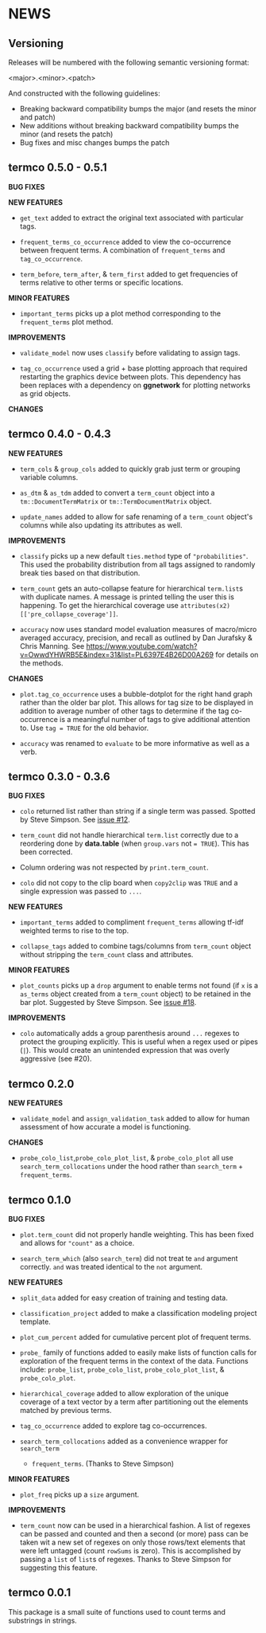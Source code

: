 NEWS
====

Versioning
----------

Releases will be numbered with the following semantic versioning format:

&lt;major&gt;.&lt;minor&gt;.&lt;patch&gt;

And constructed with the following guidelines:

* Breaking backward compatibility bumps the major (and resets the minor
  and patch)
* New additions without breaking backward compatibility bumps the minor
  (and resets the patch)
* Bug fixes and misc changes bumps the patch



termco 0.5.0 - 0.5.1
----------------------------------------------------------------

**BUG FIXES**

**NEW FEATURES**

* `get_text` added to extract the original text associated with particular tags.

* `frequent_terms_co_occurrence` added to view the co-occurrence between frequent
  terms.  A combination of `frequent_terms` and `tag_co_occurrence`.

* `term_before`, `term_after`, & `term_first` added to get frequencies of terms
  relative to other terms or specific locations.

**MINOR FEATURES**

* `important_terms` picks up a plot method corresponding to the `frequent_terms`
  plot method.

**IMPROVEMENTS**

* `validate_model` now uses `classify` before validating to assign tags.

* `tag_co_occurrence` used a grid + base plotting approach that required
  restarting the graphics device between plots.  This dependency has been
  replaces with a dependency on **ggnetwork** for plotting networks as grid
  objects.

**CHANGES**



termco 0.4.0 - 0.4.3
----------------------------------------------------------------

**NEW FEATURES**

* `term_cols` & `group_cols` added to quickly grab just term or grouping
  variable columns.

* `as_dtm` & `as_tdm` added to convert a `term_count` object into a
  `tm::DocumentTermMatrix` or `tm::TermDocumentMatrix` object.

* `update_names` added to allow for safe renaming of a `term_count` object's
  columns while also updating its attributes as well.

**IMPROVEMENTS**

* `classify` picks up a new default `ties.method` type of `"probabilities"`.
  This used the probability distribution from all tags assigned to randomly
  break ties based on that distribution.

* `term_count` gets an auto-collapse feature for hierarchical `term.list`s with
  duplicate names.  A message is printed telling the user this is happening.  To
  get the hierarchical coverage use `attributes(x2)[['pre_collapse_coverage']]`.

* `accuracy` now uses standard model evaluation measures of macro/micro averaged
  accuracy, precision, and recall as outlined by Dan Jurafsky & Chris Manning.
  See https://www.youtube.com/watch?v=OwwdYHWRB5E&index=31&list=PL6397E4B26D00A269
  for details on the methods.

**CHANGES**

* `plot.tag_co_occurrence` uses a bubble-dotplot for the right hand graph rather
  than the older bar plot.  This allows for tag size to be displayed in addition
  to average number of other tags to determine if the tag co-occurrence is a
  meaningful number of tags to give additional attention to.  Use `tag = TRUE`
  for the old behavior.

* `accuracy` was renamed to `evaluate` to be more informative as well as a verb.



termco 0.3.0 - 0.3.6
----------------------------------------------------------------

**BUG FIXES**

* `colo` returned list rather than string if a single term was passed.  Spotted
  by Steve Simpson.  See <a href="https://github.com/trinker/termco/issues/12">issue #12</a>.

* `term_count` did not handle hierarchical `term.list` correctly due to a
  reordering done by **data.table** (when `group.vars` not `= TRUE`).  This
  has been corrected.

* Column ordering was not respected by `print.term_count`.

* `colo` did not copy to the clip board when `copy2clip` was `TRUE` and a single
  expression was passed to `...`.

**NEW FEATURES**

* `important_terms` added to compliment `frequent_terms` allowing tf-idf
  weighted terms to rise to the top.

* `collapse_tags` added to combine tags/columns from `term_count` object without
  stripping the `term_count` class and attributes.

**MINOR FEATURES**

* `plot_counts` picks up a `drop` argument to enable terms not found (if `x` is
  a `as_terms` object created from a `term_count` object) to be retained in the
  bar plot.  Suggested by Steve Simpson.  See <a href="https://github.com/trinker/termco/issues/18">issue #18</a>.

**IMPROVEMENTS**

* `colo` automatically adds a group parenthesis around `...` regexes to protect
  the grouping explicitly.  This is useful when a regex used or pipes (`|`).
  This would create an unintended expression that was overly aggressive (see #20).




termco 0.2.0
----------------------------------------------------------------

**NEW FEATURES**

* `validate_model` and `assign_validation_task` added to allow for human
  assessment of how accurate a model is functioning.

**CHANGES**

* `probe_colo_list`,`probe_colo_plot_list`, & `probe_colo_plot` all use
  `search_term_collocations` under the hood rather than `search_term` + `
  frequent_terms`.


termco 0.1.0
----------------------------------------------------------------

**BUG FIXES**

* `plot.term_count` did not properly handle weighting.  This has been fixed and
  allows for `"count"` as a choice.

* `search_term_which` (also `search_term`) did not treat te `and` argument
  correctly.  `and` was treated identical to the `not` argument.

**NEW FEATURES**

* `split_data` added for easy creation of training and testing data.

* `classification_project` added to make a classification modeling project
  template.

* `plot_cum_percent` added for cumulative percent plot of frequent terms.

* `probe_` family of functions added to easily make lists of function calls for
  exploration of the frequent terms in the context of the data.  Functions include:
  `probe_list`, `probe_colo_list`, `probe_colo_plot_list`, & `probe_colo_plot`.

* `hierarchical_coverage` added to allow exploration of the unique coverage of a
  text vector by a term after partitioning out the elements matched by previous
  terms.

* `tag_co_occurrence` added to explore tag co-occurrences.

* `search_term_collocations`   added as a convenience wrapper for `search_term`
  + `frequent_terms`. (Thanks to Steve Simpson)


**MINOR FEATURES**

* `plot_freq` picks up a `size` argument.

**IMPROVEMENTS**

* `term_count` now can be used in a hierarchical fashion.  A list of regexes can
  be passed and counted and then a second (or more) pass can be taken wit a new
  set of regexes on only those rows/text elements that were left untagged
  (count `rowSums` is zero).  This is accomplished by passing a `list` of
  `list`s of regexes.  Thanks to Steve Simpson for suggesting this feature.


termco 0.0.1
----------------------------------------------------------------

This package is a small suite of functions used to count terms and substrings
  in strings.